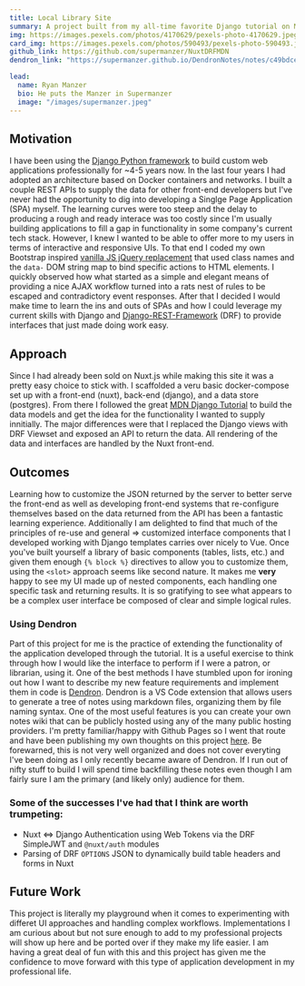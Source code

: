 ```yaml
---
title: Local Library Site
summary: A project built from my all-time favorite Django tutorial on MDN.  This project has allowed me to explore a large variety of ideas and implementations for building a containerized, full stack, distributed application.  It also means when I find some new idea for business logic or a user interface I have a specific project in which to deploy it.
img: https://images.pexels.com/photos/4170629/pexels-photo-4170629.jpeg?auto=compress&cs=tinysrgb&dpr=1&w=500
card_img: https://images.pexels.com/photos/590493/pexels-photo-590493.jpeg?auto=compress&cs=tinysrgb&dpr=2&h=750&w=1260
github_link: https://github.com/supermanzer/NuxtDRFMDN
dendron_link: "https://supermanzer.github.io/DendronNotes/notes/c49bdcee-daa2-4b8d-af33-af74f37173f0.html"

lead:
  name: Ryan Manzer
  bio: He puts the Manzer in Supermanzer
  image: "/images/supermanzer.jpeg"
---
```


## Motivation

I have been using the [Django Python framework](https://www.djangoproject.com/) to build custom web applications professionally for ~4-5 years now. In the last four years I had adopted an architecture based on Docker containers and networks. I built a couple REST APIs to supply the data for other front-end developers but I've never had the opportunity to dig into developing a Singlge Page Application (SPA) myself. The learning curves were too steep and the delay to producing a rough and ready interace was too costly since I'm usually building applications to fill a gap in functionality in some company's current tech stack. However, I knew I wanted to be able to offer more to my users in terms of interactive and responsive UIs. To that end I coded my own Bootstrap inspired [vanilla JS jQuery replacement](https://github.com/supermanzer/FetchJS) that used class names and the `data-` DOM string map to bind specific actions to HTML elements. I quickly observed how what started as a simple and elegant means of providing a nice AJAX workflow turned into a rats nest of rules to be escaped and contradictory event responses. After that I decided I would make time to learn the ins and outs of SPAs and how I could leverage my current skills with Django and [Django-REST-Framework](https://www.django-rest-framework.org/) (DRF) to provide interfaces that just made doing work easy.

## Approach

Since I had already been sold on Nuxt.js while making this site it was a pretty easy choice to stick with. I scaffolded a veru basic docker-compose set up with a front-end (nuxt), back-end (django), and a data store (postgres). From there I followed the great [MDN Django Tutorial](https://developer.mozilla.org/en-US/docs/Learn/Server-side/Django) to build the data models and get the idea for the functionality I wanted to supply innitially. The major differences were that I replaced the Django views with DRF Viewset and exposed an API to return the data. All rendering of the data and interfaces are handled by the Nuxt front-end.

## Outcomes

Learning how to customize the JSON returned by the server to better serve the front-end as well as developing front-end systems that re-configure themselves based on the data returned from the API has been a fantastic learning experience. Additionally I am delighted to find that much of the principles of re-use and general => customized interface components that I developed working with Django templates carries over nicely to Vue. Once you've built yourself a library of basic components (tables, lists, etc.) and given them enough `{% block %}` directives to allow you to customize them, using the `<slot>` approach seems like second nature. It makes me **very** happy to see my UI made up of nested components, each handling one specific task and returning results. It is so gratifying to see what appears to be a complex user interface be composed of clear and simple logical rules.

### Using Dendron

Part of this project for me is the practice of extending the functionality of the application developed through the tutorial. It is a useful exercise to think through how I would like the interface to perform if I were a patron, or librarian, using it. One of the best methods I have stumbled upon for ironing out how I want to describe my new feature requirements and implement them in code is [Dendron](https://www.dendron.so/). Dendron is a VS Code extension that allows users to generate a tree of notes using markdown files, organizing them by file naming syntax. One of the most useful features is you can create your own notes wiki that can be publicly hosted using any of the many public hosting providers. I'm pretty familiar/happy with Github Pages so I went that route and have been publishing my own thoughts on this project [here](https://supermanzer.github.io/DendronNotes/notes/c49bdcee-daa2-4b8d-af33-af74f37173f0.html). Be forewarned, this is not very well organized and does not cover everyting I've been doing as I only recently became aware of Dendron. If I run out of nifty stuff to build I will spend time backfilling these notes even though I am fairly sure I am the primary (and likely only) audience for them.

### Some of the successes I've had that I think are worth trumpeting:

- Nuxt <=> Django Authentication using Web Tokens via the DRF SimpleJWT and `@nuxt/auth` modules
- Parsing of DRF `OPTIONS` JSON to dynamically build table headers and forms in Nuxt

## Future Work

This project is literally my playground when it comes to experimenting with differet UI approaches and handling complex workflows. Implementations I am curious about but not sure enough to add to my professional projects will show up here and be ported over if they make my life easier. I am having a great deal of fun with this and this project has given me the confidence to move forward with this type of application development in my professional life.
